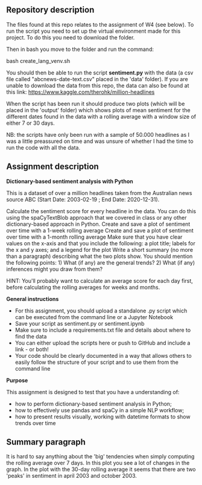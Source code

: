## Repository description 

The files found at this repo relates to the assignment of W4 (see below). To run the script you need to set up the virtual environment made for this project. To do this you need to download the folder. 

Then in bash you move to the folder and run the command: 

bash create_lang_venv.sh

You should then be able to run the script __sentiment.py__ with the data (a csv file called "abcnews-date-text.csv" placed in the 'data' folder). 
If you are unable to download the data from this repo, the data can also be found at this link: https://www.kaggle.com/therohk/million-headlines

When the script has been run it should produce two plots (which will be placed in the 'output' folder) which shows plots of mean sentiment for the different dates found in the data with a rolling average with a window size of either 7 or 30 days.

NB: the scripts have only been run with a sample of 50.000 headlines as I was a little preassured on time and was unsure of whether I had the time to run the code with all the data. 

## Assignment description 
__Dictionary-based sentiment analysis with Python__

This is a dataset of over a million headlines taken from the Australian news source ABC (Start Date: 2003-02-19 ; End Date: 2020-12-31).


Calculate the sentiment score for every headline in the data. You can do this using the spaCyTextBlob approach that we covered in class or any other dictionary-based approach in Python.
Create and save a plot of sentiment over time with a 1-week rolling average
Create and save a plot of sentiment over time with a 1-month rolling average
Make sure that you have clear values on the x-axis and that you include the following: a plot title; labels for the x and y axes; and a legend for the plot
Write a short summary (no more than a paragraph) describing what the two plots show. You should mention the following points: 1) What (if any) are the general trends? 2) What (if any) inferences might you draw from them?


HINT: You'll probably want to calculate an average score for each day first, before calculating the rolling averages for weeks and months.


__General instructions__

- For this assignment, you should upload a standalone .py script which can be executed from the command line or a Jupyter Notebook
- Save your script as sentiment.py or sentiment.ipynb
- Make sure to include a requirements.txt file and details about where to find the data
- You can either upload the scripts here or push to GitHub and include a link - or both!
- Your code should be clearly documented in a way that allows others to easily follow the structure of your script and to use them from the command line


__Purpose__

This assignment is designed to test that you have a understanding of:
- how to perform dictionary-based sentiment analysis in Python;
- how to effectively use pandas and spaCy in a simple NLP workflow;
- how to present results visually, working with datetime formats to show trends over time




## Summary paragraph 


It is hard to say anything about the 'big' tendencies when simply computing the rolling average over 7 days. In this plot you see a lot of changes in the graph. In the plot with the 30-day rolling average it seems that there are two 'peaks' in sentiment in april 2003 and october 2003. 

